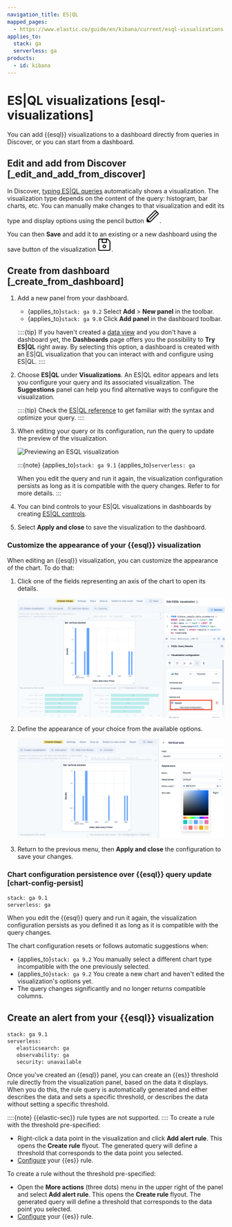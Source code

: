 ```yaml
---
navigation_title: ES|QL
mapped_pages:
  - https://www.elastic.co/guide/en/kibana/current/esql-visualizations.html
applies_to:
  stack: ga
  serverless: ga
products:
  - id: kibana
---
```


# ES|QL visualizations [esql-visualizations]

You can add {{esql}} visualizations to a dashboard directly from queries in Discover, or you can start from a dashboard.

## Edit and add from Discover [_edit_and_add_from_discover]

In Discover, [typing ES|QL queries](../query-filter/languages/esql-kibana.md) automatically shows a visualization. The visualization type depends on the content of the query: histogram, bar charts, etc. You can manually make changes to that visualization and edit its type and display options using the pencil button ![pencil button](/explore-analyze/images/kibana-esql-icon-edit-visualization.svg "").

You can then **Save** and add it to an existing or a new dashboard using the save button of the visualization ![save button](/explore-analyze/images/kibana-esql-icon-save-visualization.svg "").

## Create from dashboard [_create_from_dashboard]

1. Add a new panel from your dashboard.

    * {applies_to}`stack: ga 9.2` Select **Add** > **New panel** in the toolbar.
    * {applies_to}`stack: ga 9.0` Click **Add panel** in the dashboard toolbar.

   ::::{tip}
   If you haven't created a [data view](/explore-analyze/find-and-organize/data-views.md) and you don't have a dashboard yet, the **Dashboards** page offers you the possibility to **Try ES|QL** right away. By selecting this option, a dashboard is created with an ES|QL visualization that you can interact with and configure using ES|QL.
   ::::

2. Choose **ES|QL** under **Visualizations**. An ES|QL editor appears and lets you configure your query and its associated visualization. The **Suggestions** panel can help you find alternative ways to configure the visualization.

   ::::{tip}
   Check the [ES|QL reference](elasticsearch://reference/query-languages/esql.md) to get familiar with the syntax and optimize your query.
   ::::

3. When editing your query or its configuration, run the query to update the preview of the visualization.

    ![Previewing an ESQL visualization](https://images.contentstack.io/v3/assets/bltefdd0b53724fa2ce/blt69dcceb4f1e12bc1/66c752d6aff77d384dc44209/edit-esql-visualization.gif "")

    :::{note}
    {applies_to}`stack: ga 9.1` {applies_to}`serverless: ga`

    When you edit the query and run it again, the visualization configuration persists as long as it is compatible with the query changes. Refer to [](#chart-config-persist) for more details.
    :::

4. You can bind controls to your ES|QL visualizations in dashboards by creating [ES|QL controls](../dashboards/add-controls.md#add-variable-control).
5. Select **Apply and close** to save the visualization to the dashboard.

### Customize the appearance of your {{esql}} visualization

When editing an {{esql}} visualization, you can customize the appearance of the chart. To do that:

1. Click one of the fields representing an axis of the chart to open its details.

   ![Click on the axis field to open its details](/explore-analyze/images/esql-visualization-customize-axis.png)

2. Define the appearance of your choice from the available options.

   ![Appearance customization options for ESQL charts](/explore-analyze/images/esql-visualization-customization-options.png)

3. Return to the previous menu, then **Apply and close** the configuration to save your changes.

### Chart configuration persistence over {{esql}} query update [chart-config-persist]
```{applies_to}
stack: ga 9.1
serverless: ga
```

When you edit the {{esql}} query and run it again, the visualization configuration persists as you defined it as long as it is compatible with the query changes.

The chart configuration resets or follows automatic suggestions when:
- {applies_to}`stack: ga 9.2` You manually select a different chart type incompatible with the one previously selected.
- {applies_to}`stack: ga 9.2` You create a new chart and haven't edited the visualization's options yet.
- The query changes significantly and no longer returns compatible columns.

## Create an alert from your {{esql}} visualization
```{applies_to}
stack: ga 9.1
serverless:
   elasticsearch: ga
   observability: ga
   security: unavailable
```

Once you've created an {{esql}} panel, you can create an {{es}} threshold rule directly from the visualization panel, based on the data it displays. When you do this, the rule query is automatically generated and either describes the data and sets a specific threshold, or describes the data without setting a specific threshold.

::::{note}
{{elastic-sec}} rule types are not supported.
::::
To create a rule with the threshold pre-specified:

- Right-click a data point in the visualization and click **Add alert rule**. This opens the **Create rule** flyout. The generated query will define a threshold that corresponds to the data point you selected.
- [Configure](/solutions/observability/incident-management/create-an-elasticsearch-query-rule.md) your {{es}} rule.

To create a rule without the threshold pre-specified:

- Open the **More actions** (three dots) menu in the upper right of the panel and select **Add alert rule**. This opens the **Create rule** flyout. The generated query will define a threshold that corresponds to the data point you selected.
- [Configure](/solutions/observability/incident-management/create-an-elasticsearch-query-rule.md) your {{es}} rule.



